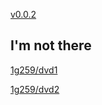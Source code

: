 [v0.0.2](https://github.com/littleflute/v2/edit/master/README.md)

## I'm not there

[1g259/dvd1](1g259/dvd1)

[1g259/dvd2](1g259/dvd2)
